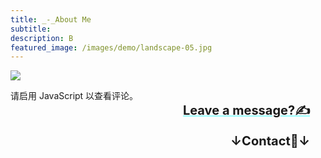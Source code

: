 ```yaml
---
title: _-_About Me
subtitle: 
description: B
featured_image: /images/demo/landscape-05.jpg
---
```


![]({{site.baseurl}}/images/About/van.png)

<!-- <div class="gallery" data-columns="3">
    <img src="{{site.baseurl}}/images/About/陈可凡简历合集_页面_1.png">
    <img src="{{site.baseurl}}/images/About/陈可凡简历合集_页面_2.png">
    <img src="{{site.baseurl}}/images/About/Kefan_Chen_092024.png">
</div> -->

<div id="disqus_thread"></div>
<script>
    var disqus_config = function () {
        this.page.url = window.location.href;  // 使用页面 URL
        this.page.identifier = window.location.pathname;  // 使用页面路径
    };
    (function() {
        var d = document, s = d.createElement('script');
        s.src = 'https://kefan-page.disqus.com/embed.js';  // 替换为您 Disqus 站点的短名称
        s.setAttribute('data-timestamp', +new Date());
        (d.head || d.body).appendChild(s);
    })();
</script>
<noscript>请启用 JavaScript 以查看评论。</noscript>



<div style="text-align: right; margin-right: 25px;">
    <strong><a href="https://miro.com/welcomeonboard/cmJqbk93YllOWExIVk9WbWRVak91YjNzMFZmR25TTnZoeWdma3RMczFQejRpd1UySGl1RmpnRDNzdWplcG9rUXwzNDU4NzY0NTY3MzgyMDc5OTIzfDI=?share_link_id=715339690278" style="text-decoration: underline; text-decoration-color: rgb(150, 255, 255, 1); font-size: 20px">Leave a message?✍️</a></strong><br>
    <br>
    <strong><a style="font-size: 20px">↓Contact📣↓</a></strong>
</div>



<!-- <a href="https://jekyllthemes.io/theme/board-portfolio-jekyll-theme" class="button button--large">Get This Theme</a> -->